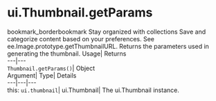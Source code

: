  
#  ui.Thumbnail.getParams 
bookmark_borderbookmark Stay organized with collections  Save and categorize content based on your preferences.
See ee.Image.prototype.getThumbnailURL. 
Returns the parameters used in generating the thumbnail.
Usage| Returns  
---|---  
`Thumbnail.getParams()`| Object  
Argument| Type| Details  
---|---|---  
this: `ui.thumbnail`| ui.Thumbnail| The ui.Thumbnail instance.  
